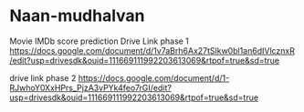 # Naan-mudhalvan


Movie IMDb score prediction
Drive Link phase 1
https://docs.google.com/document/d/1v7aBrh6Ax27tSlkw0bl1an6dIVlcznxR/edit?usp=drivesdk&ouid=111669111992203613069&rtpof=true&sd=true

drive link phase 2
https://docs.google.com/document/d/1-RJwhoY0XxHPrs_PjzA3vPYk4feo7rGI/edit?usp=drivesdk&ouid=111669111992203613069&rtpof=true&sd=true
